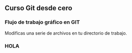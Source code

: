 ## Curso Git desde cero

### Flujo de trabajo gráfico en GIT
Modificas una serie de archivos en tu directorio de trabajo.

### HOLA